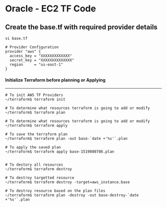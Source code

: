 # Oracle - EC2 TF Code

## Create the base.tf with required provider details

```
vi base.tf

# Provider Configuration
provider "aws" {
  access_key = "XXXXXXXXXXXXX"
  secret_key = "XXXXXXXXXXXXXX"
  region     = "us-east-1"
}
```


#### Initialize Terraform before planning or Applying
---

```
# To init AWS TF Providers
~/terraform$ terraform init

# To determine what resources terraform is going to add or modify
~/terraform$ terraform plan

# To determine what resources terraform is going to add or modify
~/terraform$ terraform apply

# To save the terraform plan 
~/terraform$ terraform plan -out base-`date +'%s'`.plan

# To apply the saved plan
~/terraform$ terraform apply base-1519080786.plan


# To destory all resources
~/terraform$ terraform destroy

# To destroy targetted resource
~/terraform$ terraform destroy -target=aws_instance.base

# To destroy resource based on the plan files
~/terraform$ terraform plan -destroy -out base-destroy-`date +'%s'`.plan

```
